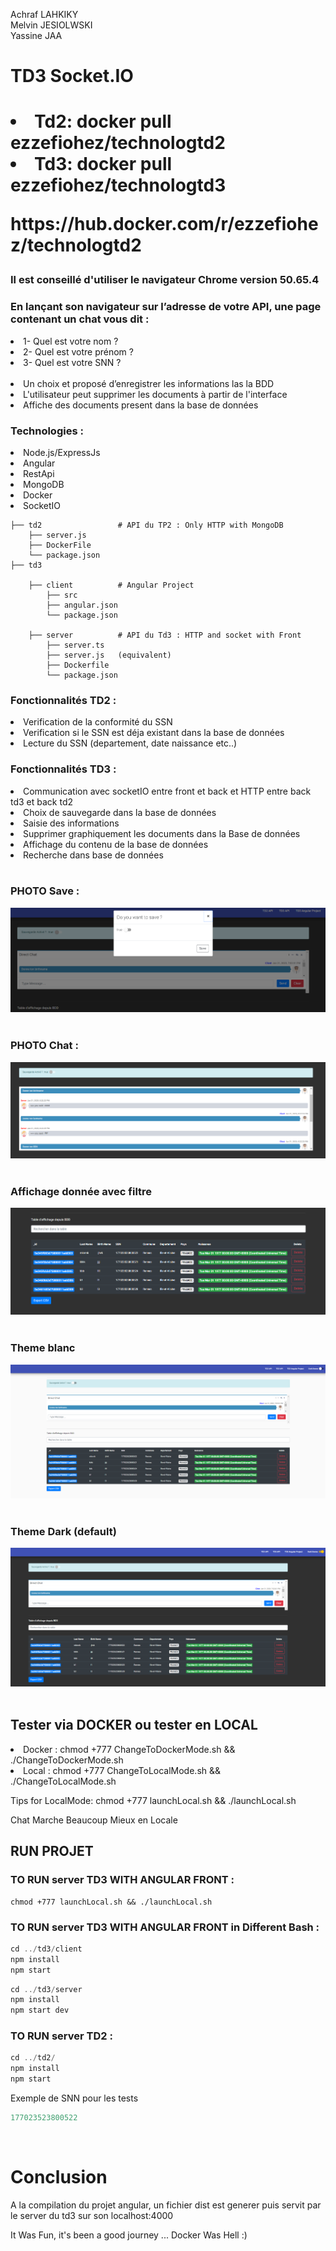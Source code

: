 <p>
Achraf LAHKIKY
<br>
Melvin JESIOLWSKI
<br>
Yassine JAA
</p>

<h1>TD3 Socket.IO<h1>
<li> Td2: docker pull ezzefiohez/technologtd2 </li>
<li> Td3: docker pull ezzefiohez/technologtd3  </li>
<p>https://hub.docker.com/r/ezzefiohez/technologtd2 </p>
<h3>Il est conseillé d'utiliser le navigateur Chrome version  50.65.4 </h3>

<h3> En lançant son navigateur sur l’adresse de votre API, une page contenant un chat vous dit : </h3>

<li>1- Quel est votre nom ?</li>
<li>2- Quel est votre prénom ?</li>
<li>3- Quel est votre SNN ?</li>


<br>

<li>Un choix et proposé d’enregistrer les informations las la BDD</li>
<li>L'utilisateur peut supprimer les documents à partir de l'interface</li>
<li>Affiche des documents present dans la base de données</li>

<h3> Technologies : </h3>

<li>Node.js/ExpressJs</li>
<li>Angular</li>
<li>RestApi</li>
<li>MongoDB</li>
<li>Docker</li>
<li>SocketIO</li>

    
    ├── td2                 # API du TP2 : Only HTTP with MongoDB
        ├── server.js           
        ├── DockerFile          
        └── package.json  
    ├── td3                 

        ├── client          # Angular Project 
            ├── src           
            ├── angular.json          
            └── package.json

        ├── server          # API du Td3 : HTTP and socket with Front
            ├── server.ts 
            ├── server.js   (equivalent)
            ├── Dockerfile         
            └── package.json          
                     
    

<h3> Fonctionnalités TD2 : </h3>

<li>Verification de la conformité du SSN</li>
<li>Verification si le SSN est déja existant dans la base de données</li>
<li>Lecture du SSN (departement, date naissance etc..)</li>

<h3> Fonctionnalités TD3 : </h3>

<li>Communication avec socketIO entre front et back et HTTP entre back td3 et back td2 </li>
<li>Choix de sauvegarde dans la base de données</li>
<li>Saisie des informations</li>
<li>Supprimer graphiquement les documents dans la Base de données</li>
<li>Affichage du contenu de la base de données </li>
<li>Recherche dans base de données</li>

<br>
<h3>PHOTO Save : </h3>

![Alt text](./assets/dialog.PNG?raw=true "On Start")
<br></br>

<h3>PHOTO Chat : </h3>

![Alt text](./assets/Chat.PNG?raw=true "On Start")
<br></br>
<h3>Affichage donnée avec filtre </h3>

![Alt text](./assets/table.PNG?raw=true "On Start")
<br></br>

<h3>Theme blanc </h3>

![Alt text](./assets/whiteTheme.PNG?raw=true "On Start")
<br></br>

<h3>Theme Dark (default) </h3>

![Alt text](./assets/darkTheme.PNG?raw=true "On Start")
<br></br>

<h2> Tester via DOCKER ou tester en LOCAL  </h2>
    <li> Docker : chmod +777 ChangeToDockerMode.sh && ./ChangeToDockerMode.sh </li>
    <li> Local : chmod +777 ChangeToLocalMode.sh && ./ChangeToLocalMode.sh </li>
        <p> Tips for LocalMode: chmod +777 launchLocal.sh && ./launchLocal.sh</p>
        <p> Chat Marche Beaucoup Mieux en Locale </p>


<h2>RUN PROJET </h2>
<h3> TO RUN server TD3 WITH ANGULAR FRONT  : </h3>

```
chmod +777 launchLocal.sh && ./launchLocal.sh 
```
<h3> TO RUN server TD3 WITH ANGULAR FRONT in Different Bash : </h3>

```javascript
cd ../td3/client   
npm install 
npm start
```

```javascript
cd ../td3/server 
npm install 
npm start dev 
```

<h3> TO RUN server TD2 : </h3>

```javascript
cd ../td2/ 
npm install 
npm start
```
<p>Exemple de SNN pour les tests</p>

```javascript
177023523800522
```


<br>
<h1> Conclusion  </h1>
<p> A la compilation du projet angular, un fichier dist est generer puis servit par le server du td3 sur son localhost:4000  </p>
<p> It Was Fun, it's been a good journey  ... Docker Was Hell :)  </p>